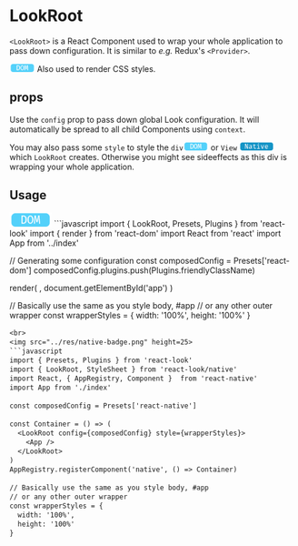 # LookRoot

`<LookRoot>` is a React Component used to wrap your whole application to pass down configuration. It is similar to *e.g.* Redux's `<Provider>`.<br>

<img src="../res/dom-badge.png" height=15> Also used to render CSS styles.

## props
Use the `config` prop to pass down global Look configuration. It will automatically be spread to all child Components using `context`.

You may also pass some `style` to style the `div`<img src="../res/dom-badge.png" height=15> or `View` <img src="../res/native-badge.png" height=15> which `LookRoot` creates. Otherwise you might see sideeffects as this div is wrapping your whole application.

## Usage
<img src="../res/dom-badge.png" height=25>
```javascript
import { LookRoot, Presets, Plugins } from 'react-look'
import { render } from 'react-dom'
import React from 'react'
import App from '../index'

// Generating some configuration
const composedConfig = Presets['react-dom']
composedConfig.plugins.push(Plugins.friendlyClassName)

render(
  <LookRoot config={composedConfig} style={wrapperStyles}>
    <App />
  </LookRoot>,
  document.getElementById('app')
)

// Basically use the same as you style body, #app
// or any other outer wrapper
const wrapperStyles = {
  width: '100%',
  height: '100%'
}
```
<br>
<img src="../res/native-badge.png" height=25>
```javascript
import { Presets, Plugins } from 'react-look'
import { LookRoot, StyleSheet } from 'react-look/native'
import React, { AppRegistry, Component }  from 'react-native'
import App from './index'

const composedConfig = Presets['react-native']

const Container = () => (
  <LookRoot config={composedConfig} style={wrapperStyles}>
    <App />
  </LookRoot>
)
AppRegistry.registerComponent('native', () => Container)

// Basically use the same as you style body, #app
// or any other outer wrapper
const wrapperStyles = {
  width: '100%',
  height: '100%'
}
```
